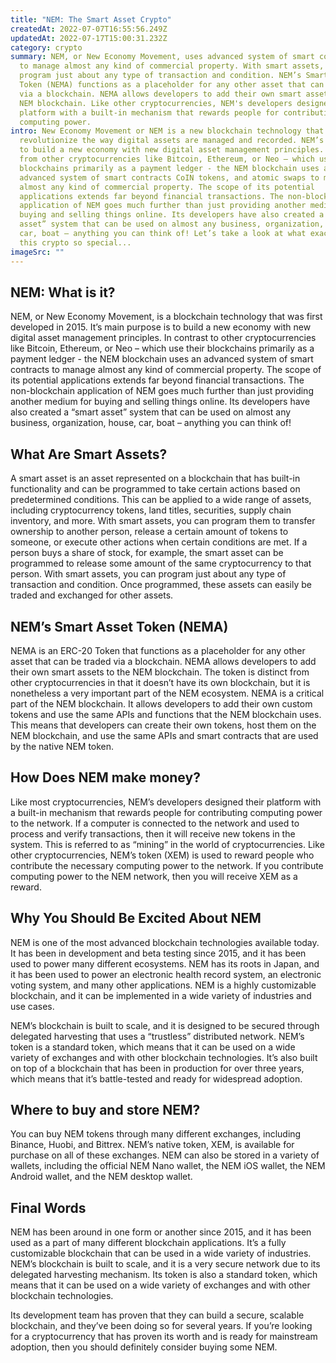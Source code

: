 ```yaml
---
title: "NEM: The Smart Asset Crypto"
createdAt: 2022-07-07T16:55:56.249Z
updatedAt: 2022-07-17T15:00:31.232Z
category: crypto
summary: NEM, or New Economy Movement, uses advanced system of smart contracts
  to manage almost any kind of commercial property. With smart assets, you can
  program just about any type of transaction and condition. NEM’s Smart Asset
  Token (NEMA) functions as a placeholder for any other asset that can be traded
  via a blockchain. NEMA allows developers to add their own smart assets to the
  NEM blockchain. Like other cryptocurrencies, NEM's developers designed their
  platform with a built-in mechanism that rewards people for contributing
  computing power.
intro: New Economy Movement or NEM is a new blockchain technology that aims to
  revolutionize the way digital assets are managed and recorded. NEM’s goal is
  to build a new economy with new digital asset management principles. Different
  from other cryptocurrencies like Bitcoin, Ethereum, or Neo – which use their
  blockchains primarily as a payment ledger - the NEM blockchain uses an
  advanced system of smart contracts CoIN tokens, and atomic swaps to manage
  almost any kind of commercial property. The scope of its potential
  applications extends far beyond financial transactions. The non-blockchain
  application of NEM goes much further than just providing another medium for
  buying and selling things online. Its developers have also created a “smart
  asset” system that can be used on almost any business, organization, house,
  car, boat – anything you can think of! Let’s take a look at what exactly makes
  this crypto so special...
imageSrc: ""
---
```


## NEM: What is it?

NEM, or New Economy Movement, is a blockchain technology that was first developed in 2015. It’s main purpose is to build a new economy with new digital asset management principles. In contrast to other cryptocurrencies like Bitcoin, Ethereum, or Neo – which use their blockchains primarily as a payment ledger - the NEM blockchain uses an advanced system of smart contracts to manage almost any kind of commercial property. The scope of its potential applications extends far beyond financial transactions. The non-blockchain application of NEM goes much further than just providing another medium for buying and selling things online. Its developers have also created a “smart asset” system that can be used on almost any business, organization, house, car, boat – anything you can think of!

## What Are Smart Assets?

A smart asset is an asset represented on a blockchain that has built-in functionality and can be programmed to take certain actions based on predetermined conditions. This can be applied to a wide range of assets, including cryptocurrency tokens, land titles, securities, supply chain inventory, and more. With smart assets, you can program them to transfer ownership to another person, release a certain amount of tokens to someone, or execute other actions when certain conditions are met. If a person buys a share of stock, for example, the smart asset can be programmed to release some amount of the same cryptocurrency to that person. With smart assets, you can program just about any type of transaction and condition. Once programmed, these assets can easily be traded and exchanged for other assets.

## NEM’s Smart Asset Token (NEMA)

NEMA is an ERC-20 Token that functions as a placeholder for any other asset that can be traded via a blockchain. NEMA allows developers to add their own smart assets to the NEM blockchain. The token is distinct from other cryptocurrencies in that it doesn’t have its own blockchain, but it is nonetheless a very important part of the NEM ecosystem. NEMA is a critical part of the NEM blockchain. It allows developers to add their own custom tokens and use the same APIs and functions that the NEM blockchain uses. This means that developers can create their own tokens, host them on the NEM blockchain, and use the same APIs and smart contracts that are used by the native NEM token.

## How Does NEM make money?

Like most cryptocurrencies, NEM’s developers designed their platform with a built-in mechanism that rewards people for contributing computing power to the network. If a computer is connected to the network and used to process and verify transactions, then it will receive new tokens in the system. This is referred to as “mining” in the world of cryptocurrencies. Like other cryptocurrencies, NEM’s token (XEM) is used to reward people who contribute the necessary computing power to the network. If you contribute computing power to the NEM network, then you will receive XEM as a reward. 

## Why You Should Be Excited About NEM

NEM is one of the most advanced blockchain technologies available today. It has been in development and beta testing since 2015, and it has been used to power many different ecosystems. NEM has its roots in Japan, and it has been used to power an electronic health record system, an electronic voting system, and many other applications. NEM is a highly customizable blockchain, and it can be implemented in a wide variety of industries and use cases.

NEM’s blockchain is built to scale, and it is designed to be secured through delegated harvesting that uses a “trustless” distributed network. NEM’s token is a standard token, which means that it can be used on a wide variety of exchanges and with other blockchain technologies. It’s also built on top of a blockchain that has been in production for over three years, which means that it’s battle-tested and ready for widespread adoption.

## Where to buy and store NEM?

You can buy NEM tokens through many different exchanges, including Binance, Huobi, and Bittrex. NEM’s native token, XEM, is available for purchase on all of these exchanges. NEM can also be stored in a variety of wallets, including the official NEM Nano wallet, the NEM iOS wallet, the NEM Android wallet, and the NEM desktop wallet.

## Final Words

NEM has been around in one form or another since 2015, and it has been used as a part of many different blockchain applications. It’s a fully customizable blockchain that can be used in a wide variety of industries. NEM’s blockchain is built to scale, and it is a very secure network due to its delegated harvesting mechanism. Its token is also a standard token, which means that it can be used on a wide variety of exchanges and with other blockchain technologies.

Its development team has proven that they can build a secure, scalable blockchain, and they’ve been doing so for several years. If you’re looking for a cryptocurrency that has proven its worth and is ready for mainstream adoption, then you should definitely consider buying some NEM.
